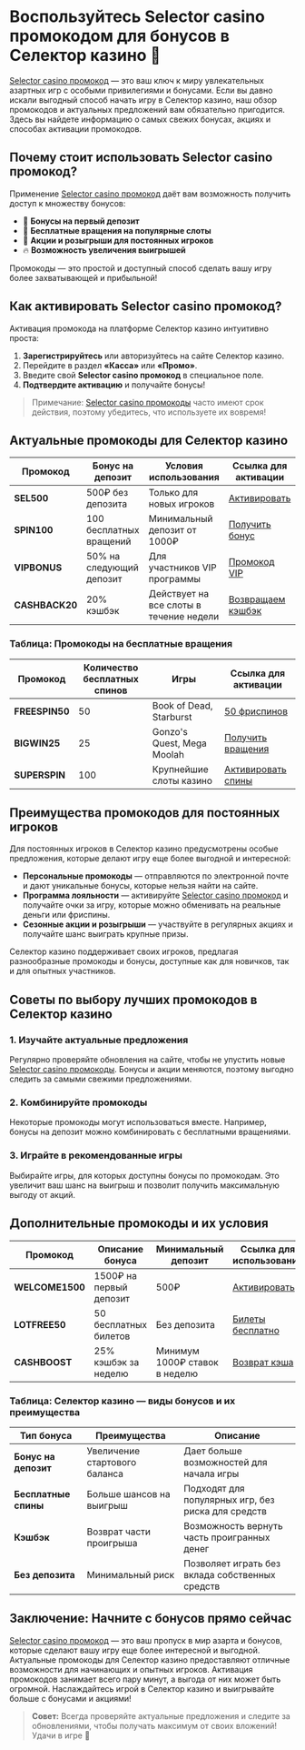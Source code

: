 # Воспользуйтесь Selector casino промокодом для бонусов в Селектор казино 🎰

[Selector casino промокод](https://gosel.cam/SELVK) — это ваш ключ к миру увлекательных азартных игр с особыми привилегиями и бонусами. Если вы давно искали выгодный способ начать игру в Селектор казино, наш обзор промокодов и актуальных предложений вам обязательно пригодится. Здесь вы найдете информацию о самых свежих бонусах, акциях и способах активации промокодов.

## Почему стоит использовать Selector casino промокод?

Применение [Selector casino промокод](https://gosel.cam/SELVK) даёт вам возможность получить доступ к множеству бонусов:
- 🎁 **Бонусы на первый депозит**
- 🎰 **Бесплатные вращения на популярные слоты**
- 💸 **Акции и розыгрыши для постоянных игроков**
- 🔥 **Возможность увеличения выигрышей**

Промокоды — это простой и доступный способ сделать вашу игру более захватывающей и прибыльной!

## Как активировать Selector casino промокод?

Активация промокода на платформе Селектор казино интуитивно проста:
1. **Зарегистрируйтесь** или авторизуйтесь на сайте Селектор казино.
2. Перейдите в раздел **«Касса»** или **«Промо»**.
3. Введите свой **Selector casino промокод** в специальное поле.
4. **Подтвердите активацию** и получайте бонусы!

> Примечание: [Selector casino промокоды](https://gosel.cam/SELVK) часто имеют срок действия, поэтому убедитесь, что используете их вовремя!

## Актуальные промокоды для Селектор казино

| Промокод             | Бонус на депозит              | Условия использования                    | Ссылка для активации                               |
|----------------------|-------------------------------|-------------------------------------------|----------------------------------------------------|
| **SEL500**           | 500₽ без депозита             | Только для новых игроков                 | [Активировать](https://gosel.cam/SELVK)            |
| **SPIN100**          | 100 бесплатных вращений       | Минимальный депозит от 1000₽             | [Получить бонус](https://gosel.cam/SELVK)          |
| **VIPBONUS**         | 50% на следующий депозит      | Для участников VIP программы             | [Промокод VIP](https://gosel.cam/SELVK)            |
| **CASHBACK20**       | 20% кэшбэк                    | Действует на все слоты в течение недели  | [Возвращаем кэшбэк](https://gosel.cam/SELVK)       |

### Таблица: Промокоды на бесплатные вращения

| Промокод           | Количество бесплатных спинов | Игры                                | Ссылка для активации                             |
|--------------------|------------------------------|-------------------------------------|--------------------------------------------------|
| **FREESPIN50**     | 50                           | Book of Dead, Starburst             | [50 фриспинов](https://gosel.cam/SELVK)          |
| **BIGWIN25**       | 25                           | Gonzo's Quest, Mega Moolah          | [Получить вращения](https://gosel.cam/SELVK)     |
| **SUPERSPIN**      | 100                          | Крупнейшие слоты казино             | [Активировать спины](https://gosel.cam/SELVK)    |

## Преимущества промокодов для постоянных игроков

Для постоянных игроков в Селектор казино предусмотрены особые предложения, которые делают игру еще более выгодной и интересной:
- **Персональные промокоды** — отправляются по электронной почте и дают уникальные бонусы, которые нельзя найти на сайте.
- **Программа лояльности** — активируйте [Selector casino промокод](https://gosel.cam/SELVK) и получайте очки за игру, которые можно обменивать на реальные деньги или фриспины.
- **Сезонные акции и розыгрыши** — участвуйте в регулярных акциях и получайте шанс выиграть крупные призы.

Селектор казино поддерживает своих игроков, предлагая разнообразные промокоды и бонусы, доступные как для новичков, так и для опытных участников.

## Советы по выбору лучших промокодов в Селектор казино

### 1. Изучайте актуальные предложения
Регулярно проверяйте обновления на сайте, чтобы не упустить новые [Selector casino промокоды](https://gosel.cam/SELVK). Бонусы и акции меняются, поэтому выгодно следить за самыми свежими предложениями.

### 2. Комбинируйте промокоды
Некоторые промокоды могут использоваться вместе. Например, бонусы на депозит можно комбинировать с бесплатными вращениями.

### 3. Играйте в рекомендованные игры
Выбирайте игры, для которых доступны бонусы по промокодам. Это увеличит ваш шанс на выигрыш и позволит получить максимальную выгоду от акций.

## Дополнительные промокоды и их условия

| Промокод             | Описание бонуса              | Минимальный депозит                | Ссылка для использования                           |
|----------------------|------------------------------|-------------------------------------|----------------------------------------------------|
| **WELCOME1500**      | 1500₽ на первый депозит      | 500₽                               | [Активировать](https://gosel.cam/SELVK)            |
| **LOTFREE50**        | 50 бесплатных билетов        | Без депозита                       | [Билеты бесплатно](https://gosel.cam/SELVK)        |
| **CASHBOOST**        | 25% кэшбэк за неделю         | Минимум 1000₽ ставок в неделю      | [Возврат кэша](https://gosel.cam/SELVK)            |

### Таблица: Селектор казино — виды бонусов и их преимущества

| Тип бонуса           | Преимущества                  | Описание                                         |
|----------------------|-------------------------------|--------------------------------------------------|
| **Бонус на депозит** | Увеличение стартового баланса | Дает больше возможностей для начала игры         |
| **Бесплатные спины** | Больше шансов на выигрыш      | Подходят для популярных игр, без риска для средств|
| **Кэшбэк**           | Возврат части проигрыша       | Возможность вернуть часть проигранных денег       |
| **Без депозита**     | Минимальный риск              | Позволяет играть без вклада собственных средств   |

## Заключение: Начните с бонусов прямо сейчас

[Selector casino промокод](https://gosel.cam/SELVK) — это ваш пропуск в мир азарта и бонусов, которые сделают вашу игру еще более интересной и выгодной. Актуальные промокоды для Селектор казино предоставляют отличные возможности для начинающих и опытных игроков. Активация промокодов занимает всего пару минут, а выгода от них может быть огромной. Наслаждайтесь игрой в Селектор казино и выигрывайте больше с бонусами и акциями!

> **Совет:** Всегда проверяйте актуальные предложения и следите за обновлениями, чтобы получать максимум от своих вложений! Удачи в игре 🎉

